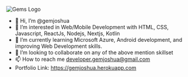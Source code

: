 ![Gems Logo]("https://firebasestorage.googleapis.com/v0/b/rn-cache.appspot.com/o/RNCacheImages%2F0001-6457344467_20210823_151239_0000.png?alt=media&token=97b05d60-ba68-45ae-ba52-73f631e19138")

- 👋 Hi, I’m @gemjoshua
- 👀 I’m interested in Web/Mobile Development with HTML, CSS, Javascript, ReactJs, Nodejs, Nextjs, Kotlin
- 🌱 I’m currently learning Microsoft Azure, Android development, and improving Web Development skills.
- 💞️ I’m looking to collaborate on any of the above mention skillset
- 📫 How to reach me developer.gemjoshua@gmail.com 
- Portfolio Link: https://gemjoshua.herokuapp.com

<!---
gemjoshua/gemjoshua is a ✨ special ✨ repository because its `README.md` (this file) appears on your GitHub profile.
You can click the Preview link to take a look at your changes.
--->
